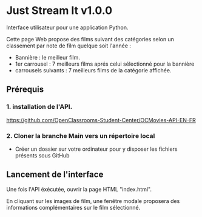 # **Just Stream It v1.0.0**

Interface utilisateur pour une application Python.

Cette page Web propose des films suivant des catégories selon un classement par note de film quelque soit l'année :
- Bannière : le meilleur film.
- 1er carrousel : 7 meilleurs films aprés celui sélectionné pour la bannière
- carrousels suivants : 7 meilleurs films de la catégorie affichée.

## **Prérequis**

### 1. installation de l'API.

https://github.com/OpenClassrooms-Student-Center/OCMovies-API-EN-FR

### 2. Cloner la branche Main vers un répertoire local

- Créer un dossier sur votre ordinateur pour y disposer les fichiers présents sous GitHub

## **Lancement de l'interface**

Une fois l'API éxécutée, ouvrir la page HTML "index.html".

En cliquant sur les images de film, une fenêtre modale proposera des informations complémentaires sur le film sélectionné.